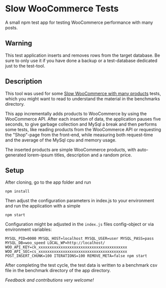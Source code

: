 # Slow WooCommerce Tests

A small npm test app for testing WooCommerce performance with many posts.

## Warning

This test application inserts and removes rows from the target database. Be sure
to only use it if you have done a backup or a test-database dedicated just to
the test-tool.

## Description

This tool was used for some
[Slow WooCommerce with many products](http://www.danielauener.com/slow-woocommerce-many-products/)
tests, which you might want to read to understand the material in the benchmarks
directory. 

This app incrementally adds products to WooCommerce by using the WooCommerce
API. After each insertion of data, the application pauses five seconds, to give
garbage collection and MySql a break and then performs some tests, like reading
products from the WooCommerce API or requesting the "Shop"-page from the
front-end, while measuring both request-time and the average of the MySql cpu
and memory usage.

The inserted products are simple WooCommerce products, with auto-generated
lorem-ipsum titles, description and a random price.

## Setup

After cloning, go to the app folder and run

`npm install`

Then adjust the configuration parameters in index.js to your environment and run
the application with a simple

`npm start`

Configuration might be adjusted in the `index.js` files config-object or via
environment variables:

    MYSQL_PID=0000 MYSQL_HOST=localhost MYSQL_USER=user MYSQL_PASS=pass MYSQL_DB=woo_speed LOCAL_WP=http://localhost/ WOO_API_KEY=ck_xxxxxxxxxxxxxxxxxxxxxxxxxxxxxxxxxxxxxxxx WOO_API_SEC=cs_xxxxxxxxxxxxxxxxxxxxxxxxxxxxxxxxxxxxxxxx POST_INSERT_CHUNK=100 ITERATIONS=100 REMOVE_META=false npm start

After completing the test cycle, the test data is written to a benchmark csv
file in the benchmark directory of the app directory.

*Feedback and contributions very welcome!*
